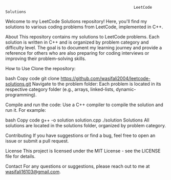                                                             LeetCode Solutions

Welcome to my LeetCode Solutions repository! Here, you'll find my solutions to various coding problems from LeetCode, implemented in C++.

About
This repository contains my solutions to LeetCode problems. Each solution is written in C++ and is organized by problem category and difficulty level. The goal is to document my learning journey and provide a reference for others who are also preparing for coding interviews or improving their problem-solving skills.

How to Use
Clone the repository:

bash
Copy code
git clone https://github.com/wasifali2004/leetcode-solutions.git
Navigate to the problem folder: Each problem is located in its respective category folder (e.g., arrays, linked-lists, dynamic-programming).

Compile and run the code: Use a C++ compiler to compile the solution and run it. For example:

bash
Copy code
g++ -o solution solution.cpp
./solution
Solutions
All solutions are located in the solutions folder, organized by problem category.

Contributing
If you have suggestions or find a bug, feel free to open an issue or submit a pull request.

License
This project is licensed under the MIT License - see the LICENSE file for details.

Contact
For any questions or suggestions, please reach out to me at wasifali16103@gmail.com.
